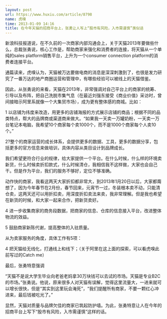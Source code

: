```yaml
---
layout: post
url: https://www.huxiu.com/article/8798
name: 虎嗅
time: 2013-01-09 14:16
title: 在今年天猫的招商平台上，张勇让人写上“股市有风险，入市需谨慎”类似话
---
```

新浪科技报道说，在不久前的一次商家内部沟通会上，关于天猫2013年要做些什么，总裁张勇说，核心工作是，帮助商家来强化和消费者的连接，将天猫从一个单纯的sales platform销售平台，上升为一个consumer connection platform的消费者连接平台。

通篇读来，虎嗅认为，天猫被万达要做电商的消息是深深刺激到了，也很是发力研究了一番万达的地产商圈运营和管理中，有哪些经验可以被线上的天猫借鉴。

因此，从张勇说的来看，天猫在2013年，非常强调对自己平台上的商家的统筹、引导以及布阵，把自己洗脱市集气息（在最近刘强东接受《商业价值》采访时，曾间接暗示阿里系就像一个大集贸市场），成为更有整体感的商城。比如：

1 以店铺为纬度来改造，用更多的店铺海报的方式展示店铺的商品；根据不同的品类特点，帮大的品牌商或渠道商来做大。“如果我一天卖一万罐奶粉，一天卖一万台笔记本电脑，我希望10个商家每个卖1000个，而不是1000个商家每个人卖10个。”

2?整个的商家运营的成长体系，会提供更多的数据、工具，更多的数据分享，包括更多的官方信息来做培训，具体内容从类目设计到品牌成长。

我们希望更符合行业的规律，给大家提供一个平台。在什么时候，什么样的环境卖新货，什么时候卖折扣款式，什么时候清仓，我相信我不这样做，大家也会自己干。但是作为平台，我们的服务不够好，定位不够准确。

动作快的商家，我看这两天大家折扣都非常大，到2013年1月20日以后，大家都甭想了，因为今年春节在2月份，春节回来，元宵节一过，冬装根本卖不动，只能清仓卖，这两天还可以用折扣卖，用深度折扣卖法来卖，我非常理解。但是我也希望在新货的时候，和大家一起来合作，把新货卖好。

4 进一步收集商家的商务段数据，把商家的信息、仓库的信息接入平台，改进整体物流的效益。

5 鼓励商家新陈代谢，提高整体的入驻质量。

从为卖家服务的角度，具体工作有5项：

4 把天猫给无线化，打通线上和线下；（关于阿里在这上面的探索，可以看虎嗅此前写过的Catch me）

最后，张勇特意强调

“天猫不是说大学生毕业向老爸老妈拿30万块钱可以去试的市场。天猫是专业B2C的市场。”张勇说。他说，原来很多人对天猫有误解，觉得这里流量大，一进来就可以增长很快，但是“其实到这里玩会淹死”，“我们提醒所有商家，不要一颗红心冲进来，最后钱被吃光了。”

显然，天猫对质量与品牌欠佳的商家已筑起防护墙。为此，张勇特意让人在今年的招商平台上写下“股市有风险，入市需谨慎”这样的话。

